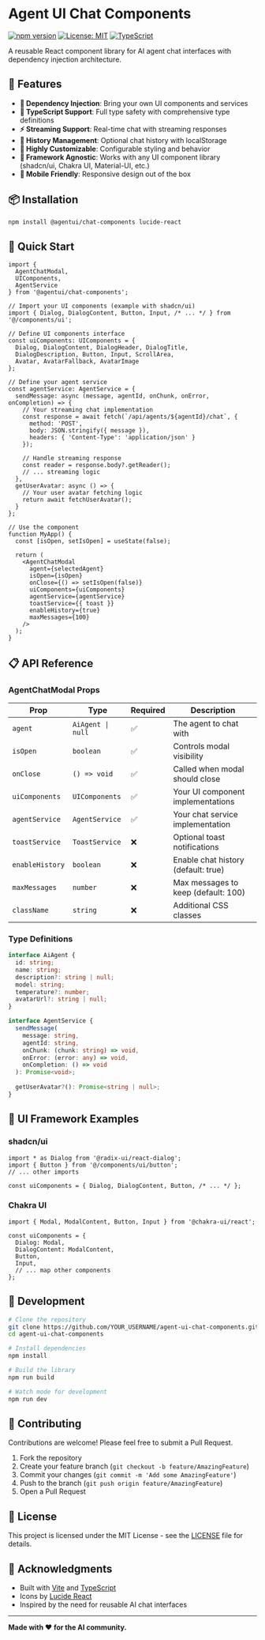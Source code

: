 # Agent UI Chat Components

[![npm version](https://badge.fury.io/js/@agentui%2Fchat-components.svg)](https://badge.fury.io/js/@agentui%2Fchat-components)
[![License: MIT](https://img.shields.io/badge/License-MIT-yellow.svg)](https://opensource.org/licenses/MIT)
[![TypeScript](https://img.shields.io/badge/TypeScript-Ready-blue.svg)](https://www.typescriptlang.org/)

A reusable React component library for AI agent chat interfaces with dependency injection architecture.

## 🚀 Features

- **🔌 Dependency Injection**: Bring your own UI components and services
- **📝 TypeScript Support**: Full type safety with comprehensive type definitions  
- **⚡ Streaming Support**: Real-time chat with streaming responses
- **💾 History Management**: Optional chat history with localStorage
- **🎨 Highly Customizable**: Configurable styling and behavior
- **🔄 Framework Agnostic**: Works with any UI component library (shadcn/ui, Chakra UI, Material-UI, etc.)
- **📱 Mobile Friendly**: Responsive design out of the box

## 📦 Installation

```bash
npm install @agentui/chat-components lucide-react
```

## 🎯 Quick Start

```tsx
import { 
  AgentChatModal, 
  UIComponents, 
  AgentService 
} from '@agentui/chat-components';

// Import your UI components (example with shadcn/ui)
import { Dialog, DialogContent, Button, Input, /* ... */ } from '@/components/ui';

// Define UI components interface
const uiComponents: UIComponents = {
  Dialog, DialogContent, DialogHeader, DialogTitle,
  DialogDescription, Button, Input, ScrollArea,
  Avatar, AvatarFallback, AvatarImage
};

// Define your agent service
const agentService: AgentService = {
  sendMessage: async (message, agentId, onChunk, onError, onCompletion) => {
    // Your streaming chat implementation
    const response = await fetch(`/api/agents/${agentId}/chat`, {
      method: 'POST',
      body: JSON.stringify({ message }),
      headers: { 'Content-Type': 'application/json' }
    });
    
    // Handle streaming response
    const reader = response.body?.getReader();
    // ... streaming logic
  },
  getUserAvatar: async () => {
    // Your user avatar fetching logic
    return await fetchUserAvatar();
  }
};

// Use the component
function MyApp() {
  const [isOpen, setIsOpen] = useState(false);
  
  return (
    <AgentChatModal
      agent={selectedAgent}
      isOpen={isOpen}
      onClose={() => setIsOpen(false)}
      uiComponents={uiComponents}
      agentService={agentService}
      toastService={{ toast }}
      enableHistory={true}
      maxMessages={100}
    />
  );
}
```

## 📋 API Reference

### AgentChatModal Props

| Prop | Type | Required | Description |
|------|------|----------|-------------|
| `agent` | `AiAgent \| null` | ✅ | The agent to chat with |
| `isOpen` | `boolean` | ✅ | Controls modal visibility |
| `onClose` | `() => void` | ✅ | Called when modal should close |
| `uiComponents` | `UIComponents` | ✅ | Your UI component implementations |
| `agentService` | `AgentService` | ✅ | Your chat service implementation |
| `toastService` | `ToastService` | ❌ | Optional toast notifications |
| `enableHistory` | `boolean` | ❌ | Enable chat history (default: true) |
| `maxMessages` | `number` | ❌ | Max messages to keep (default: 100) |
| `className` | `string` | ❌ | Additional CSS classes |

### Type Definitions

```typescript
interface AiAgent {
  id: string;
  name: string;
  description?: string | null;
  model: string;
  temperature?: number;
  avatarUrl?: string | null;
}

interface AgentService {
  sendMessage(
    message: string,
    agentId: string,
    onChunk: (chunk: string) => void,
    onError: (error: any) => void,
    onCompletion: () => void
  ): Promise<void>;
  
  getUserAvatar?(): Promise<string | null>;
}
```

## 🎨 UI Framework Examples

### shadcn/ui
```tsx
import * as Dialog from '@radix-ui/react-dialog';
import { Button } from '@/components/ui/button';
// ... other imports

const uiComponents = { Dialog, DialogContent, Button, /* ... */ };
```

### Chakra UI
```tsx
import { Modal, ModalContent, Button, Input } from '@chakra-ui/react';

const uiComponents = {
  Dialog: Modal,
  DialogContent: ModalContent,
  Button,
  Input,
  // ... map other components
};
```

## 🔧 Development

```bash
# Clone the repository
git clone https://github.com/YOUR_USERNAME/agent-ui-chat-components.git
cd agent-ui-chat-components

# Install dependencies
npm install

# Build the library
npm run build

# Watch mode for development
npm run dev
```

## 🤝 Contributing

Contributions are welcome! Please feel free to submit a Pull Request.

1. Fork the repository
2. Create your feature branch (`git checkout -b feature/AmazingFeature`)
3. Commit your changes (`git commit -m 'Add some AmazingFeature'`)
4. Push to the branch (`git push origin feature/AmazingFeature`)
5. Open a Pull Request

## 📄 License

This project is licensed under the MIT License - see the [LICENSE](LICENSE) file for details.

## 🙏 Acknowledgments

- Built with [Vite](https://vitejs.dev/) and [TypeScript](https://www.typescriptlang.org/)
- Icons by [Lucide React](https://lucide.dev/)
- Inspired by the need for reusable AI chat interfaces

---

**Made with ❤️ for the AI community.**
